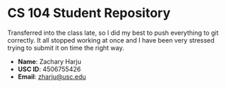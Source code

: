# CS 104 Student Repository
Transferred into the class late, so I did my best to push everything to git correctly. It all stopped working at once and I have been very stressed trying to submit it on time the right way.
- **Name**: Zachary Harju
- **USC ID**: 4506755426
- **Email**: zharju@usc.edu

